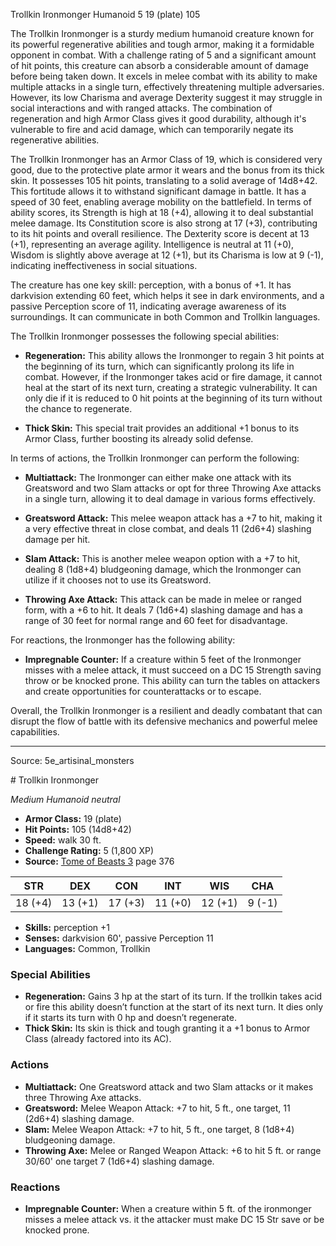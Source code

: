 <MonsterName/>Trollkin Ironmonger</MonsterName>
<CreatureType/>Humanoid</CreatureType>
<CR/>5</CR>
<AC/>19 (plate)</AC>
<HP/>105</HP>
<summary>The Trollkin Ironmonger is a sturdy medium humanoid creature known for its powerful regenerative abilities and tough armor, making it a formidable opponent in combat. With a challenge rating of 5 and a significant amount of hit points, this creature can absorb a considerable amount of damage before being taken down. It excels in melee combat with its ability to make multiple attacks in a single turn, effectively threatening multiple adversaries. However, its low Charisma and average Dexterity suggest it may struggle in social interactions and with ranged attacks. The combination of regeneration and high Armor Class gives it good durability, although it's vulnerable to fire and acid damage, which can temporarily negate its regenerative abilities.</summary>

<detail>

The Trollkin Ironmonger has an Armor Class of 19, which is considered very good, due to the protective plate armor it wears and the bonus from its thick skin. It possesses 105 hit points, translating to a solid average of 14d8+42. This fortitude allows it to withstand significant damage in battle. It has a speed of 30 feet, enabling average mobility on the battlefield. In terms of ability scores, its Strength is high at 18 (+4), allowing it to deal substantial melee damage. Its Constitution score is also strong at 17 (+3), contributing to its hit points and overall resilience. The Dexterity score is decent at 13 (+1), representing an average agility. Intelligence is neutral at 11 (+0), Wisdom is slightly above average at 12 (+1), but its Charisma is low at 9 (-1), indicating ineffectiveness in social situations.

The creature has one key skill: perception, with a bonus of +1. It has darkvision extending 60 feet, which helps it see in dark environments, and a passive Perception score of 11, indicating average awareness of its surroundings. It can communicate in both Common and Trollkin languages.

The Trollkin Ironmonger possesses the following special abilities:

- **Regeneration:** This ability allows the Ironmonger to regain 3 hit points at the beginning of its turn, which can significantly prolong its life in combat. However, if the Ironmonger takes acid or fire damage, it cannot heal at the start of its next turn, creating a strategic vulnerability. It can only die if it is reduced to 0 hit points at the beginning of its turn without the chance to regenerate.

- **Thick Skin:** This special trait provides an additional +1 bonus to its Armor Class, further boosting its already solid defense.

In terms of actions, the Trollkin Ironmonger can perform the following:

- **Multiattack:** The Ironmonger can either make one attack with its Greatsword and two Slam attacks or opt for three Throwing Axe attacks in a single turn, allowing it to deal damage in various forms effectively.

- **Greatsword Attack:** This melee weapon attack has a +7 to hit, making it a very effective threat in close combat, and deals 11 (2d6+4) slashing damage per hit.

- **Slam Attack:** This is another melee weapon option with a +7 to hit, dealing 8 (1d8+4) bludgeoning damage, which the Ironmonger can utilize if it chooses not to use its Greatsword.

- **Throwing Axe Attack:** This attack can be made in melee or ranged form, with a +6 to hit. It deals 7 (1d6+4) slashing damage and has a range of 30 feet for normal range and 60 feet for disadvantage.

For reactions, the Ironmonger has the following ability:

- **Impregnable Counter:** If a creature within 5 feet of the Ironmonger misses with a melee attack, it must succeed on a DC 15 Strength saving throw or be knocked prone. This ability can turn the tables on attackers and create opportunities for counterattacks or to escape.

Overall, the Trollkin Ironmonger is a resilient and deadly combatant that can disrupt the flow of battle with its defensive mechanics and powerful melee capabilities.</detail>



---

Source: 5e_artisinal_monsters

<statblock>
# Trollkin Ironmonger

*Medium* *Humanoid* *neutral*

- **Armor Class:** 19 (plate)
- **Hit Points:** 105 (14d8+42)
- **Speed:** walk 30 ft.
- **Challenge Rating:** 5 (1,800 XP)
- **Source:** [Tome of Beasts 3](https://koboldpress.com/kpstore/product/tome-of-beasts-3-for-5th-edition/) page 376

| STR | DEX | CON | INT | WIS | CHA |
| --- | --- | --- | --- | --- | --- |
| 18 (+4) | 13 (+1) | 17 (+3) | 11 (+0) | 12 (+1) | 9 (-1) |

- **Skills:** perception +1
- **Senses:** darkvision 60', passive Perception 11
- **Languages:** Common, Trollkin

### Special Abilities

- **Regeneration:** Gains 3 hp at the start of its turn. If the trollkin takes acid or fire this ability doesn’t function at the start of its next turn. It dies only if it starts its turn with 0 hp and doesn’t regenerate.
- **Thick Skin:** Its skin is thick and tough granting it a +1 bonus to Armor Class (already factored into its AC).

### Actions

- **Multiattack:** One Greatsword attack and two Slam attacks or it makes three Throwing Axe attacks.
- **Greatsword:** Melee Weapon Attack: +7 to hit, 5 ft., one target, 11 (2d6+4) slashing damage.
- **Slam:** Melee Weapon Attack: +7 to hit, 5 ft., one target, 8 (1d8+4) bludgeoning damage.
- **Throwing Axe:** Melee or Ranged Weapon Attack: +6 to hit 5 ft. or range 30/60' one target 7 (1d6+4) slashing damage.

### Reactions

- **Impregnable Counter:** When a creature within 5 ft. of the ironmonger misses a melee attack vs. it the attacker must make DC 15 Str save or be knocked prone.


</statblock>


